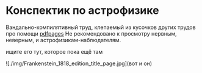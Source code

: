 # Конспектик по астрофизике

Вандально-компилятивный труд, клепаемый из кусочков других трудов про помощи [pdfpages](https://ctan.org/pkg/pdfpages)
Не рекомендовано  к просмотру нервным, неверным, и астрофизикам-наблюдателям.

ищите его тут, которое пока ещё там

![./img/Frankenstein_1818_edition_title_page.jpg](вот и он)
